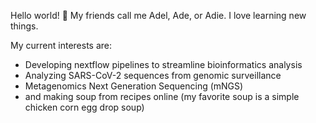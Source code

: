 Hello world! :wave: My friends call me Adel, Ade, or Adie. I love learning new things.

My current interests are:
- Developing nextflow pipelines to streamline bioinformatics analysis
- Analyzing SARS-CoV-2 sequences from genomic surveillance
- Metagenomics Next Generation Sequencing (mNGS)
- and making soup from recipes online (my favorite soup is a simple chicken corn egg drop soup)
